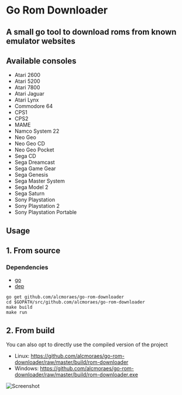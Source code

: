 # Go Rom Downloader

## A small go tool to download roms from known emulator websites

## Available consoles

- Atari 2600
- Atari 5200
- Atari 7800
- Atari Jaguar
- Atari Lynx
- Commodore 64
- CPS1
- CPS2
- MAME
- Namco System 22
- Neo Geo
- Neo Geo CD
- Neo Geo Pocket
- Sega CD
- Sega Dreamcast
- Sega Game Gear
- Sega Genesis
- Sega Master System
- Sega Model 2
- Sega Saturn
- Sony Playstation
- Sony Playstation 2
- Sony Playstation Portable

## Usage

## **1. From source**

### Dependencies

- [go](https://github.com/golang/go)
- [dep](https://github.com/golang/dep)

```shell
go get github.com/alcmoraes/go-rom-downloader
cd $GOPATH/src/github.com/alcmoraes/go-rom-downloader
make build
make run
```

## **2. From build**

You can also opt to directly use the compiled version of the project

- Linux: https://github.com/alcmoraes/go-rom-downloader/raw/master/build/rom-downloader
- Windows: https://github.com/alcmoraes/go-rom-downloader/raw/master/build/rom-downloader.exe

![Screenshot](https://github.com/alcmoraes/go-rom-downloader/blob/master/res/screenshot.png)